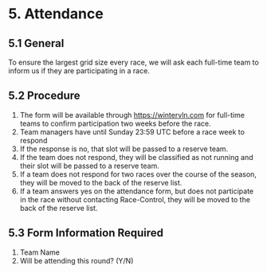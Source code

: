 # 5. Attendance

## 5.1 General
To ensure the largest grid size every race, we will ask each full-time team to inform us if they are participating in a race.

## 5.2 Procedure
1. The form will be available through https://wintervln.com for full-time teams to confirm participation two weeks before the race.
2. Team managers have until Sunday 23:59 UTC before a race week to respond
3. If the response is no, that slot will be passed to a reserve team.
4. If the team does not respond, they will be classified as not running and their slot will be passed to a reserve team.
5. If a team does not respond for two races over the course of the season, they will be moved to the back of the reserve list.
6. If a team answers yes on the attendance form, but does not participate in the race without contacting Race-Control, they will be moved to the back of the reserve list.

## 5.3 Form Information Required
1. Team Name
2. Will be attending this round? (Y/N)
